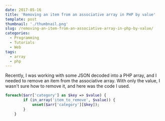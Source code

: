 ```yaml
---
date: 2017-05-16
title: 'Removing an item from an associative array in PHP by value'
template: post
thumbnail: './thumbnail.png'
slug: /removing-an-item-from-an-associative-array-in-php-by-value/
categories:
  - Programming
  - Tutorials
  - Web
tags:
  - array
  - php
---
```


Recently, I was working with some JSON decoded into a PHP array, and I needed to remove an item from the associative array. With only the value, I wasn't sure how to remove it, and here was the code I used.

```php
foreach($arr['category'] as $key => $value) {
    	if (in_array('item_to_remove', $value)) {
    		unset($arr['category'][$key]);
    	}
    }
```
